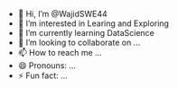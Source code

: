 - 👋 Hi, I’m @WajidSWE44
- 👀 I’m interested in Learing and Exploring 
- 🌱 I’m currently learning DataScience
- 💞️ I’m looking to collaborate on ...
- 📫 How to reach me ...
- 😄 Pronouns: ...
- ⚡ Fun fact: ...

<!---
WajidSWE44/WajidSWE44 is a ✨ special ✨ repository because its `README.md` (this file) appears on your GitHub profile.
You can click the Preview link to take a look at your changes.
--->
